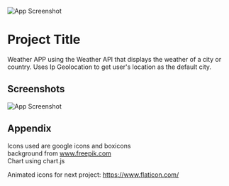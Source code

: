 
![App Screenshot](https://snipboard.io/MAgx4q.jpg)
# Project Title

Weather APP using the Weather API that displays the weather of a city or country. 
Uses Ip Geolocation to get user's location as the default city.

## Screenshots

![App Screenshot](https://snipboard.io/ZxgFpc.jpg)


## Appendix

Icons used are google icons and boxicons \
background from www.freepik.com \
Chart using chart.js

Animated icons for next project: https://www.flaticon.com/

